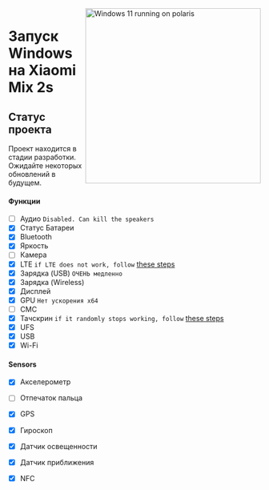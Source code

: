 <img align="right" src="https://github.com/n00b69/woa-polaris/blob/main/polaris.png" width="350" alt="Windows 11 running on polaris">

# Запуск Windows на Xiaomi Mix 2s

## Статус проекта 
Проект находится в стадии разработки. Ожидайте некоторых обновлений в будущем.

#### Функции 
- [ ] Аудио ```Disabled. Can kill the speakers```
- [X] Статус Батареи
- [x] Bluetooth
- [x] Яркость
- [ ] Камера
- [x] LTE ```if LTE does not work, follow``` [these steps](troubleshooting-ru.md#lte-in-windows-does-not-work)
- [x] Зарядка (USB) ```ОЧЕНЬ медленно```
- [x] Зарядка (Wireless)
- [x] Дисплей
- [x] GPU  ```Нет ускорения x64```
- [ ] СМС
- [x] Тачскрин ```if it randomly stops working, follow``` [these steps](troubleshooting-ru.md#touch-sometimes-stops-working)
- [x] UFS
- [x] USB
- [x] Wi-Fi

#### Sensors
- [x] Акселерометр
- [ ] Отпечаток пальца
- [x] GPS
- [x] Гироскоп
- [x] Датчик освещенности
- [x] Датчик приближения
- [x] NFC













